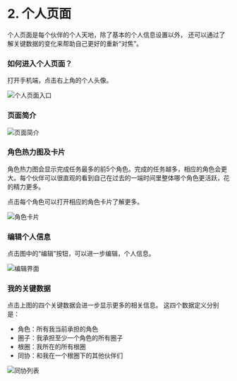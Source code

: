 # 2. 个人页面

个人页面是每个伙伴的个人天地，除了基本的个人信息设置以外， 还可以通过了解关键数据的变化来帮助自己更好的重新“对焦”。

### 如何进入个人页面？

打开手机端，点击右上角的个人头像。

![&#x4E2A;&#x4EBA;&#x9875;&#x9762;&#x5165;&#x53E3;](../.gitbook/assets/screenshot-2019-10-29-at-14.08.33.png)

### 页面简介

![&#x9875;&#x9762;&#x7B80;&#x4ECB;](../.gitbook/assets/m2-1.png)

### 角色热力图及卡片

角色热力图会显示完成任务最多的前5个角色。完成的任务越多，相应的角色会更大。每个伙伴可以很直观的看到自己在过去的一端时间里整体哪个角色更活跃，花的精力更多。

点击每个角色可以打开相应的角色卡片了解更多。

![&#x89D2;&#x8272;&#x5361;&#x7247;](../.gitbook/assets/m2-5.jpeg)

### 编辑个人信息

点击图中的“编辑”按钮，可以进一步编辑，个人信息。

![&#x7F16;&#x8F91;&#x754C;&#x9762;](../.gitbook/assets/m2-3.jpeg)

### 我的关键数据

点击上图的四个关键数据会进一步显示更多的相关信息。 这四个数据定义分别是：

* 角色：所有我当前承担的角色
* 圈子：我承担至少一个角色的所有圈子
* 根圈：我所在的所有根圈
* 同协：和我在一个根圈下的其他伙伴们

![&#x540C;&#x534F;&#x5217;&#x8868;](../.gitbook/assets/m2-4.jpeg)

